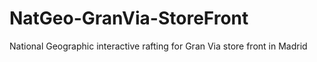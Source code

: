 NatGeo-GranVia-StoreFront
=========================

National Geographic interactive rafting for Gran Via store front in Madrid